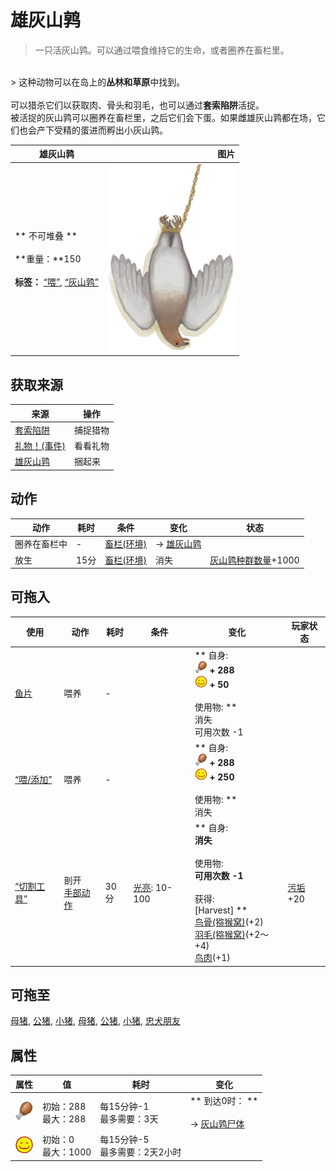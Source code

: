 # 雄灰山鹑  
> 一只活灰山鹑。可以通过喂食维持它的生命，或者圈养在畜栏里。  
<br>  
> 这种动物可以在岛上的<b>丛林和草原</b>中找到。<br><br>可以猎杀它们以获取肉、骨头和羽毛，也可以通过<b>套索陷阱</b>活捉。<br>被活捉的灰山鹑可以圈养在畜栏里，之后它们会下蛋。如果雌雄灰山鹑都在场，它们也会产下受精的蛋进而孵出小灰山鹑。<br>  
  
  雄灰山鹑  |   图片   
 ----  |  ----:   
 ** 不可堆叠 **<br><br>**重量：**150<br><br>**标签：**	[“喂”](tag_Meat.md), [“灰山鹑”](tag_Partridge.md)  |  <img decoding="async" src="Sprite/PartridgeHangingMale.png" href="a.md" style="max-width:300px;max-height:300px;">   
  
## 获取来源  
来源  |  操作  
----  |  ----  
[套索陷阱](SnareTrap.md)  |  捕捉猎物  
[礼物！(事件)](Event_DogFriendGift.md)  |  看看礼物  
[雄灰山鹑](PartridgeMaleEnclosure.md)  |  捆起来  
## 动作  
动作  |  耗时  |  条件  |  变化  |  状态  
----  |  ----  |  ----  |  ----  |  ----  
圈养在畜栏中<br>  |  -  |  [畜栏(环境)](Env_Enclosure.md)  |  → [雄灰山鹑](PartridgeMaleEnclosure.md)  |    
放生<br>  |  15分  |  [畜栏(环境)](Env_Enclosure.md)  |  消失  |  [灰山鹑种群数量](Pop_Partridge.md)+1000  
## 可拖入  
使用  |  动作  |  耗时  |  条件  |  变化  |  玩家状态  
----  |  ----  |  ----  |  ----  |  ----  |  ----  
[鱼片](FishSlices.md)  |  喂养<br>  |  -  |    |  ** 自身: **<br><img decoding="async" src="Sprite/Hunger.png" href="a.md" style="max-width:20px;max-height:20px;"> + 288<br><img decoding="async" src="Sprite/Content.png" href="a.md" style="max-width:20px;max-height:20px;"> + 50<br><br>** 使用物: **<br>消失<br>可用次数  -1  |    
[“喂/添加”](tag_Feed.md)  |  喂养<br>  |  -  |    |  ** 自身: **<br><img decoding="async" src="Sprite/Hunger.png" href="a.md" style="max-width:20px;max-height:20px;"> + 288<br><img decoding="async" src="Sprite/Content.png" href="a.md" style="max-width:20px;max-height:20px;"> + 250<br><br>** 使用物: **<br>消失  |    
[“切割工具”](tag_Cutter.md)  |  剖开<br>[手部动作](HandAction.md)  |  30分  |  [光亮](Light.md): 10-100  |  ** 自身: **<br>消失<br><br>** 使用物: **<br>可用次数  -1<br><br>** 获得: **<br>** [Harvest] **<br>  [鸟骨(猕猴窝)](BonesBird.md)(+2)<br>  [羽毛(猕猴窝)](Feathers.md)(+2～+4)<br>  [鸟肉](BirdMeat.md)(+1)<br>  |  [污垢](Filth.md)+20  
## 可拖至  
[母猪](BoarEnclosureFemale.md), [公猪](BoarEnclosureMale.md), [小猪](BoarEnclosurePiglet.md), [母猪](BoarTiedFemale.md), [公猪](BoarTiedMale.md), [小猪](BoarTiedPiglet.md), [忠犬朋友](DogFriend.md)  
## 属性   
属性  |  值  |  耗时  |  变化  
----  |  ----  |  ----  |  ----  
<img decoding="async" src="Sprite/Hunger.png" href="a.md" style="max-width:30px;max-height:30px;">  |  初始：288<br>最大：288  |  每15分钟-1<br>最多需要：3天  |  ** 到达0时： **<br><br>→ [灰山鹑尸体](PartridgeDead.md)  
<img decoding="async" src="Sprite/Content.png" href="a.md" style="max-width:30px;max-height:30px;">  |  初始：0<br>最大：1000  |  每15分钟-5<br>最多需要：2天2小时  |    
